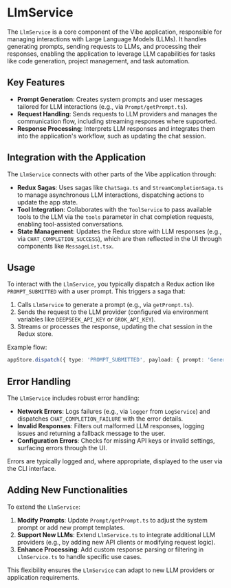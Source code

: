 # LlmService

The `LlmService` is a core component of the Vibe application, responsible for managing interactions with Large Language Models (LLMs). It handles generating prompts, sending requests to LLMs, and processing their responses, enabling the application to leverage LLM capabilities for tasks like code generation, project management, and task automation.

## Key Features

- **Prompt Generation**: Creates system prompts and user messages tailored for LLM interactions (e.g., via `Prompt/getPrompt.ts`).
- **Request Handling**: Sends requests to LLM providers and manages the communication flow, including streaming responses where supported.
- **Response Processing**: Interprets LLM responses and integrates them into the application's workflow, such as updating the chat session.

## Integration with the Application

The `LlmService` connects with other parts of the Vibe application through:

- **Redux Sagas**: Uses sagas like `ChatSaga.ts` and `StreamCompletionSaga.ts` to manage asynchronous LLM interactions, dispatching actions to update the app state.
- **Tool Integration**: Collaborates with the `ToolService` to pass available tools to the LLM via the `tools` parameter in chat completion requests, enabling tool-assisted conversations.
- **State Management**: Updates the Redux store with LLM responses (e.g., via `CHAT_COMPLETION_SUCCESS`), which are then reflected in the UI through components like `MessageList.tsx`.

## Usage

To interact with the `LlmService`, you typically dispatch a Redux action like `PROMPT_SUBMITTED` with a user prompt. This triggers a saga that:

1. Calls `LlmService` to generate a prompt (e.g., via `getPrompt.ts`).
2. Sends the request to the LLM provider (configured via environment variables like `DEEPSEEK_API_KEY` or `GROK_API_KEY`).
3. Streams or processes the response, updating the chat session in the Redux store.

Example flow:
```typescript
appStore.dispatch({ type: 'PROMPT_SUBMITTED', payload: { prompt: 'Generate a function' } });
```

## Error Handling

The `LlmService` includes robust error handling:
- **Network Errors**: Logs failures (e.g., via `logger` from `LogService`) and dispatches `CHAT_COMPLETION_FAILURE` with the error details.
- **Invalid Responses**: Filters out malformed LLM responses, logging issues and returning a fallback message to the user.
- **Configuration Errors**: Checks for missing API keys or invalid settings, surfacing errors through the UI.

Errors are typically logged and, where appropriate, displayed to the user via the CLI interface.

## Adding New Functionalities

To extend the `LlmService`:

1. **Modify Prompts**: Update `Prompt/getPrompt.ts` to adjust the system prompt or add new prompt templates.
2. **Support New LLMs**: Extend `LlmService.ts` to integrate additional LLM providers (e.g., by adding new API clients or modifying request logic).
3. **Enhance Processing**: Add custom response parsing or filtering in `LlmService.ts` to handle specific use cases.

This flexibility ensures the `LlmService` can adapt to new LLM providers or application requirements.
